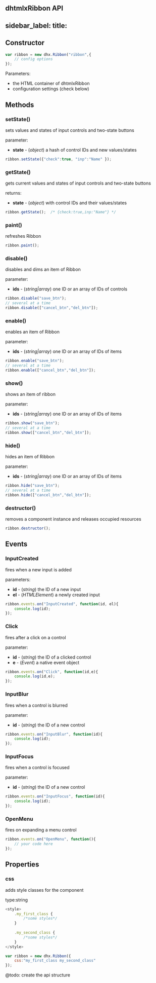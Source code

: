 dhtmlxRibbon API
---
sidebar_label: 
title: 
---          

## Constructor

~~~js
var ribbon = new dhx.Ribbon("ribbon",{
    // config options
});
~~~

Parameters:

- the HTML container of dhtmlxRibbon
- configuration settings (check below)

## Methods

### setState()

sets values and states of input controls and two-state buttons

parameter:

- **state** - (*object*)  a hash of control IDs and new values/states

~~~js
ribbon.setState({"check":true, "inp":"Name" });
~~~

### getState()

gets current values and states of input controls and two-state buttons

returns:

- **state** - (*object*) with control IDs and their values/states 

~~~js
ribbon.getState();  /* {check:true,inp:"Name"} */
~~~

### paint()

refreshes Ribbon

~~~js
ribbon.paint();
~~~

### disable()

disables and dims an item of Ribbon

parameter:

- **ids** -  (*string|array*)    one ID or an array of IDs of controls

~~~js
ribbon.disable("save_btn");
// several at a time
ribbon.disable(["cancel_btn","del_btn"]);
~~~
	
### enable()

enables an item of Ribbon

parameter:

- **ids** -  (*string|array*)    one ID or an array of IDs of items

~~~js
ribbon.enable("save_btn");
// several at a time
ribbon.enable(["cancel_btn","del_btn"]);
~~~

### show()

shows an item of ribbon

parameter:

- **ids** -  (*string|array*)   one ID or an array of IDs of items

~~~js
ribbon.show("save_btn");
// several at a time
ribbon.show(["cancel_btn","del_btn"]);
~~~
	
### hide()

hides an item of Ribbon

parameter:

- **ids** -  (*string|array*)  one ID or an array of IDs of items

~~~js
ribbon.hide("save_btn");
// several at a time
ribbon.hide(["cancel_btn","del_btn"]);
~~~

### destructor()

removes a component instance and releases occupied resources

~~~js
ribbon.destructor();
~~~

## Events

### InputCreated

fires when a new input is added 

parameters:

- **id** - (*string*) the ID of a new input
- **el** -	(*HTMLElement*)	a newly created input

~~~js
ribbon.events.on("InputCreated", function(id, el){
	console.log(id);
});
~~~

### Click

fires after a click on a control

parameter:

- **id** - (*string*) the ID of a clicked control
- **e** - (*Event*) a native event object

~~~js
ribbon.events.on("Click", function(id,e){
	console.log(id,e);
});
~~~

### InputBlur

fires when a control is blurred

parameter:

- **id** - (*string*) the ID of a new control

~~~js
ribbon.events.on("InputBlur", function(id){
	console.log(id);
});
~~~


### InputFocus

fires when a control is focused

parameter:

- **id** - (*string*) the ID of a new control

~~~js
ribbon.events.on("InputFocus", function(id){
	console.log(id);
});
~~~


### OpenMenu

fires on expanding a menu control 

~~~js
ribbon.events.on("OpenMenu", function(){
	// your code here
});
~~~


Properties
-----------------

### css

adds style classes for the component

type:string

~~~js
<style>
    .my_first_class {
        /*some styles*/
    }
 
    .my_second_class {
        /*some styles*/
    }
</style>

var ribbon = new dhx.Ribbon({
    css:"my_first_class my_second_class"
});
~~~



@todo:
create the api structure
